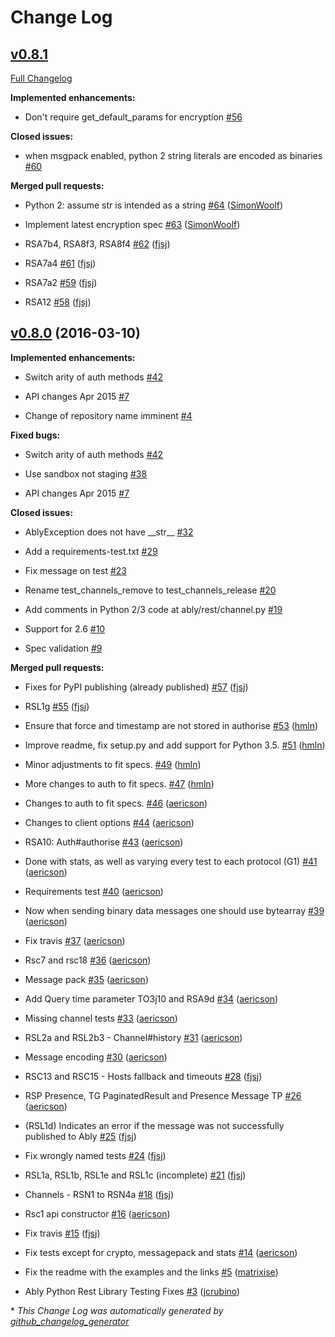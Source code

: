 # Change Log

## [v0.8.1](https://github.com/ably/ably-python/tree/v0.8.1)

[Full Changelog](https://github.com/ably/ably-python/compare/v0.8.0...v0.8.1)

**Implemented enhancements:**

- Don't require get\_default\_params for encryption [\#56](https://github.com/ably/ably-python/issues/56)

**Closed issues:**

- when msgpack enabled, python 2 string literals are encoded as binaries [\#60](https://github.com/ably/ably-python/issues/60)

**Merged pull requests:**

- Python 2: assume str is intended as a string [\#64](https://github.com/ably/ably-python/pull/64) ([SimonWoolf](https://github.com/SimonWoolf))

- Implement latest encryption spec [\#63](https://github.com/ably/ably-python/pull/63) ([SimonWoolf](https://github.com/SimonWoolf))

- RSA7b4, RSA8f3, RSA8f4 [\#62](https://github.com/ably/ably-python/pull/62) ([fjsj](https://github.com/fjsj))

- RSA7a4 [\#61](https://github.com/ably/ably-python/pull/61) ([fjsj](https://github.com/fjsj))

- RSA7a2 [\#59](https://github.com/ably/ably-python/pull/59) ([fjsj](https://github.com/fjsj))

- RSA12 [\#58](https://github.com/ably/ably-python/pull/58) ([fjsj](https://github.com/fjsj))

## [v0.8.0](https://github.com/ably/ably-python/tree/v0.8.0) (2016-03-10)

**Implemented enhancements:**

- Switch arity of auth methods [\#42](https://github.com/ably/ably-python/issues/42)

- API changes Apr 2015 [\#7](https://github.com/ably/ably-python/issues/7)

- Change of repository name imminent [\#4](https://github.com/ably/ably-python/issues/4)

**Fixed bugs:**

- Switch arity of auth methods [\#42](https://github.com/ably/ably-python/issues/42)

- Use sandbox not staging [\#38](https://github.com/ably/ably-python/issues/38)

- API changes Apr 2015 [\#7](https://github.com/ably/ably-python/issues/7)

**Closed issues:**

- AblyException does not have \_\_str\_\_ [\#32](https://github.com/ably/ably-python/issues/32)

- Add a requirements-test.txt [\#29](https://github.com/ably/ably-python/issues/29)

- Fix message on test [\#23](https://github.com/ably/ably-python/issues/23)

- Rename test\_channels\_remove to test\_channels\_release [\#20](https://github.com/ably/ably-python/issues/20)

- Add comments in Python 2/3 code at ably/rest/channel.py [\#19](https://github.com/ably/ably-python/issues/19)

- Support for 2.6 [\#10](https://github.com/ably/ably-python/issues/10)

- Spec validation [\#9](https://github.com/ably/ably-python/issues/9)

**Merged pull requests:**

- Fixes for PyPI publishing \(already published\) [\#57](https://github.com/ably/ably-python/pull/57) ([fjsj](https://github.com/fjsj))

- RSL1g [\#55](https://github.com/ably/ably-python/pull/55) ([fjsj](https://github.com/fjsj))

- Ensure that force and timestamp are not stored in authorise [\#53](https://github.com/ably/ably-python/pull/53) ([hmln](https://github.com/hmln))

- Improve readme, fix setup.py and add support for Python 3.5. [\#51](https://github.com/ably/ably-python/pull/51) ([hmln](https://github.com/hmln))

- Minor adjustments to fit specs. [\#49](https://github.com/ably/ably-python/pull/49) ([hmln](https://github.com/hmln))

- More changes to auth to fit specs. [\#47](https://github.com/ably/ably-python/pull/47) ([hmln](https://github.com/hmln))

- Changes to auth to fit specs. [\#46](https://github.com/ably/ably-python/pull/46) ([aericson](https://github.com/aericson))

- Changes to client options [\#44](https://github.com/ably/ably-python/pull/44) ([aericson](https://github.com/aericson))

- RSA10: Auth\#authorise [\#43](https://github.com/ably/ably-python/pull/43) ([aericson](https://github.com/aericson))

- Done with stats, as well as varying every test to each protocol \(G1\) [\#41](https://github.com/ably/ably-python/pull/41) ([aericson](https://github.com/aericson))

- Requirements test [\#40](https://github.com/ably/ably-python/pull/40) ([aericson](https://github.com/aericson))

- Now when sending binary data messages one should use bytearray [\#39](https://github.com/ably/ably-python/pull/39) ([aericson](https://github.com/aericson))

- Fix travis [\#37](https://github.com/ably/ably-python/pull/37) ([aericson](https://github.com/aericson))

- Rsc7 and rsc18 [\#36](https://github.com/ably/ably-python/pull/36) ([aericson](https://github.com/aericson))

- Message pack [\#35](https://github.com/ably/ably-python/pull/35) ([aericson](https://github.com/aericson))

- Add Query time parameter TO3j10 and RSA9d [\#34](https://github.com/ably/ably-python/pull/34) ([aericson](https://github.com/aericson))

- Missing channel tests [\#33](https://github.com/ably/ably-python/pull/33) ([aericson](https://github.com/aericson))

- RSL2a and RSL2b3 - Channel\#history [\#31](https://github.com/ably/ably-python/pull/31) ([aericson](https://github.com/aericson))

- Message encoding [\#30](https://github.com/ably/ably-python/pull/30) ([aericson](https://github.com/aericson))

- RSC13 and RSC15 - Hosts fallback and timeouts [\#28](https://github.com/ably/ably-python/pull/28) ([fjsj](https://github.com/fjsj))

- RSP Presence, TG PaginatedResult and Presence Message TP [\#26](https://github.com/ably/ably-python/pull/26) ([aericson](https://github.com/aericson))

- \(RSL1d\) Indicates an error if the message was not successfully published to Ably [\#25](https://github.com/ably/ably-python/pull/25) ([fjsj](https://github.com/fjsj))

- Fix wrongly named tests [\#24](https://github.com/ably/ably-python/pull/24) ([fjsj](https://github.com/fjsj))

- RSL1a, RSL1b, RSL1e and RSL1c \(incomplete\) [\#21](https://github.com/ably/ably-python/pull/21) ([fjsj](https://github.com/fjsj))

- Channels - RSN1 to RSN4a [\#18](https://github.com/ably/ably-python/pull/18) ([fjsj](https://github.com/fjsj))

- Rsc1 api constructor [\#16](https://github.com/ably/ably-python/pull/16) ([aericson](https://github.com/aericson))

- Fix travis [\#15](https://github.com/ably/ably-python/pull/15) ([fjsj](https://github.com/fjsj))

- Fix tests except for crypto, messagepack and stats [\#14](https://github.com/ably/ably-python/pull/14) ([aericson](https://github.com/aericson))

- Fix the readme with the examples and the links [\#5](https://github.com/ably/ably-python/pull/5) ([matrixise](https://github.com/matrixise))

- Ably Python Rest Library Testing Fixes [\#3](https://github.com/ably/ably-python/pull/3) ([jcrubino](https://github.com/jcrubino))



\* *This Change Log was automatically generated by [github_changelog_generator](https://github.com/skywinder/Github-Changelog-Generator)*

